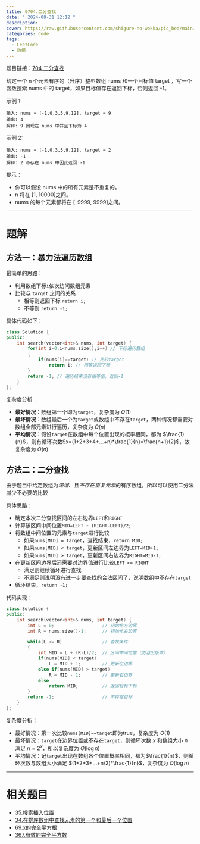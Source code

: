 ```yaml
---
title: 0704.二分查找
date: " 2024-08-31 12:12 "
description: 
cover: https://raw.githubusercontent.com/shigure-no-wokka/pic_bed/main/imgs/family_code.jpg
categories: Code
tags:
  - LeetCode
  - 数组
---
```


题目链接：[704 二分查找](https://leetcode.cn/problems/binary-search/)

给定一个 n 个元素有序的（升序）整型数组 nums 和一个目标值 target  ，写一个函数搜索 nums 中的 target，如果目标值存在返回下标，否则返回 -1。

示例 1:
```
输入: nums = [-1,0,3,5,9,12], target = 9
输出: 4
解释: 9 出现在 nums 中并且下标为 4
``` 

示例 2:
```
输入: nums = [-1,0,3,5,9,12], target = 2
输出: -1        
解释: 2 不存在 nums 中因此返回 -1
```

提示：
- 你可以假设 nums 中的所有元素是不重复的。
- n 将在 [1, 10000]之间。
- nums 的每个元素都将在 [-9999, 9999]之间。

<!--more-->

---

# 题解

## 方法一：暴力法遍历数组

最简单的思路：
- 利用数组下标`i`依次访问数组元素
- 比较与 `target` 之间的关系
  - 相等则返回下标 `return i;`
  - 不等则 `return -1;`

具体代码如下：

```cpp
class Solution {
public:
    int search(vector<int>& nums, int target) {
        for(int i=0;i<nums.size();i++) // 下标遍历数组
        {
            if(nums[i]==target) // 比较target
                return i; // 相等返回下标
        }
        return -1; // 遍历结束没有相等值，返回-1
    }
};
```

复杂度分析：

- **最好情况**：数组第一个即为`target`，复杂度为 $O(1)$
- **最坏情况**：数组最后一个为`target`或数组中不存在`target`，两种情况都需要对数组全部元素进行遍历，复杂度为 $O(n)$
- **平均情况**：假设`target`在数组中每个位置出现的概率相同，都为 $\frac{1}{n}$，则有循环次数$x=(1+2+3+4+...+n)*\frac{1}{n}=\frac{n+1}{2}$，故复杂度为 $O(n)$

## 方法二：二分查找

由于题目中给定数组为*递增*、且*不存在重复元素*的有序数组，所以可以使用二分法减少不必要的比较

具体思路：
- 确定本次二分查找区间的左右边界`LEFT`和`RIGHT`
- 计算该区间中间位置`MID=LEFT + (RIGHT-LEFT)/2;`
- 将数组中间位置的元素与`target`进行比较
  - 如果`nums[MID] = target`，查找结束，`return MID;`
  - 如果`nums[MID] < target`，更新区间左边界为`LEFT=MID+1;`
  - 如果`nums[MID] > target`，更新区间右边界为`RIGHT=MID-1;`
- 在更新区间边界后还需要对边界值进行比较`LEFT <= RIGHT`
  - 满足则继续循环进行查找
  - 不满足则说明没有进一步要查找的合法区间了，说明数组中不存在`target`
- 循环结束，`return -1;`

代码实现：

```cpp
class Solution {
public:
    int search(vector<int>& nums, int target) {
        int L = 0;                  // 初始化左边界
        int R = nums.size()-1;      // 初始化右边界

        while(L <= R)               // 查找条件
        {
            int MID = L + (R-L)/2;  // 区间中间位置（防溢出版本）
            if(nums[MID] < target)
                L = MID + 1;        // 更新左边界
            else if(nums[MID] > target)
                R = MID - 1;        // 更新右边界
            else
                return MID;         // 返回目标下标
        }
        return -1;                  // 不存在目标
    }
};
```

复杂度分析：
- 最好情况：第一次比较`nums[MID]==target`即为true，复杂度为 $O(1)$
- 最坏情况：`target`在边界位置或不存在`target`，则循环次数 $x$ 和数组大小 $n$ 满足 $n = 2^x$，所以复杂度为 $O(\log n)$
- 平均情况：记`target`出现在数组各个位置概率相同，都为$\frac{1}{n}$，则循环次数与数组大小满足 $(1+2+3+...+n/2)*\frac{1}{n}$，复杂度为 $O(\log n)$

---
# 相关题目

- [35.搜索插入位置](https://leetcode.cn/problems/search-insert-position/)
- [34.在排序数组中查找元素的第一个和最后一个位置](https://leetcode.cn/problems/search-insert-position/)
- [69.x的完全平方根](https://leetcode.cn/problems/sqrtx/)
- [367.有效的完全平方数](https://leetcode.cn/problems/valid-perfect-square/)